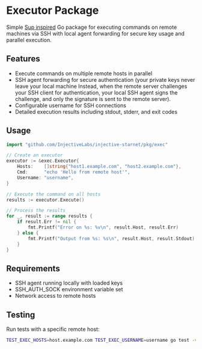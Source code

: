 # Executor Package

Simple [Sup inspired](https://github.com/pressly/sup) Go package for executing commands on remote machines via SSH with local agent forwarding for secure key usage and parallel execution.

## Features

- Execute commands on multiple remote hosts in parallel
- SSH agent forwarding for secure authentication (your private keys never leave your local machine Instead, when the remote server challenges your SSH client for authentication, your local SSH agent signs the challenge, and only the signature is sent to the remote server).
- Configurable username for SSH connections
- Detailed execution results including stdout, stderr, and exit codes

## Usage

```go
import "github.com/InjectiveLabs/injective-starnet/pkg/exec"

// Create an executor
executor := &exec.Executor{
    Hosts:    []string{"host1.example.com", "host2.example.com"},
    Cmd:      "echo 'Hello from remote host'",
    Username: "username",
}

// Execute the command on all hosts
results := executor.Execute()

// Process the results
for _, result := range results {
    if result.Err != nil {
        fmt.Printf("Error on %s: %v\n", result.Host, result.Err)
    } else {
        fmt.Printf("Output from %s: %s\n", result.Host, result.Stdout)
    }
}
```

## Requirements

- SSH agent running locally with loaded keys
- SSH_AUTH_SOCK environment variable set
- Network access to remote hosts

## Testing

Run tests with a specific remote host:

```bash
TEST_EXEC_HOSTS=host.example.com TEST_EXEC_USERNAME=username go test -v ./pkg/exec
```